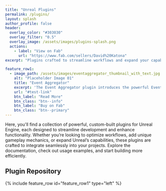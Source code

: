 ```yaml
---
title: "Unreal Plugins"
permalink: /plugins/
layout: splash
author_profile: false
header:
  overlay_color: "#303030"
  overlay_filter: "0.5"
  overlay_image: /assets/images/plugins-splash.png
  actions:
    - label: "View on Fab"
      url: "https://www.fab.com/sellers/David%20Katona"
excerpt: "Plugins crafted to streamline workflows and expand your capabilities in Unreal Engine."

feature_row1:
  - image_path: /assets/images/eventaggregator_thumbnail_with_text.jpg
    alt: "Placeholder Image 01"
    title: "Event Aggregator"
    excerpt: 'The Event Aggregator plugin introduces the powerful Event Aggregator pattern to Unreal Engine, offering an elegant and efficient solution for inter-object communication. By decoupling event senders and receivers, it allows for modular, scalable, and highly maintainable game architecture.'
    url: "#test-link"
    btn_label: "Read More"
    btn_class: "btn--info"
    btn_label: "Buy on Fab"
    btn_class: "btn--primary"
---
```


Here, you'll find a collection of powerful, custom-built plugins for Unreal Engine, each designed to streamline development and enhance functionality. Whether you’re looking to optimize workflows, add unique gameplay mechanics, or expand Unreal’s capabilities, these plugins are crafted to integrate seamlessly into your projects. Explore the documentation, check out usage examples, and start building more efficiently.

## Plugin Repository

{% include feature_row id="feature_row1" type="left" %}
